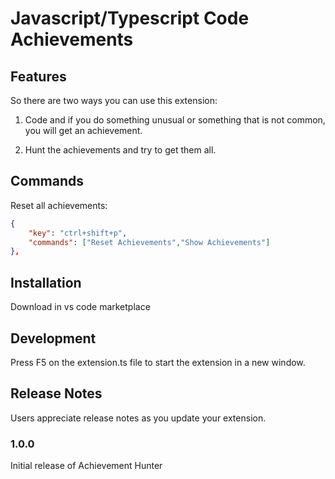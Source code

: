 # Javascript/Typescript Code Achievements

## Features

So there are two ways you can use this extension:
1. Code and if you do something unusual or something that is not common, you will get an achievement.

2. Hunt the achievements and try to get them all.

## Commands

Reset all achievements:
```json
{
    "key": "ctrl+shift+p",
    "commands": ["Reset Achievements","Show Achievements"]
},

```

## Installation

Download in vs code marketplace

## Development

Press F5 on the extension.ts file to start the extension in a new window.

## Release Notes

Users appreciate release notes as you update your extension.

### 1.0.0

Initial release of Achievement Hunter

